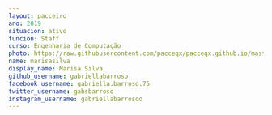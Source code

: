 ```yaml
---
layout: pacceiro
ano: 2019
situacion: ativo
funcion: Staff
curso: Engenharia de Computação
photo: https://raw.githubusercontent.com/pacceqx/pacceqx.github.io/master/assets/pic/bolsistas/pacce (21).png
name: marisasilva
display_name: Marisa Silva
github_username: gabriellabarroso
facebook_username: gabriella.barroso.75
twitter_username: gabsbarroso
instagram_username: gabriellabarrosoo
---
```



